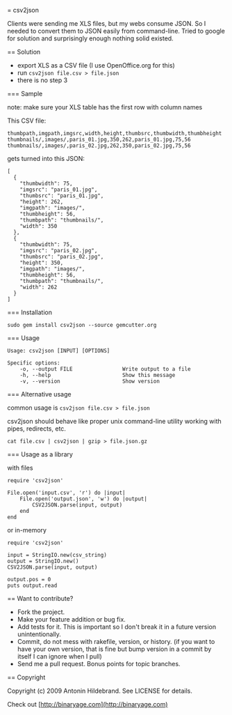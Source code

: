 = csv2json

Clients were sending me XLS files, but my webs consume JSON. So I needed to convert them to JSON easily from command-line. 
Tried to google for solution and surprisingly enough nothing solid existed.

== Solution

- export XLS as a CSV file (I use OpenOffice.org for this)
- run `csv2json file.csv > file.json`
- there is no step 3

=== Sample

note: make sure your XLS table has the first row with column names

This CSV file:

    thumbpath,imgpath,imgsrc,width,height,thumbsrc,thumbwidth,thumbheight
    thumbnails/,images/,paris_01.jpg,350,262,paris_01.jpg,75,56
    thumbnails/,images/,paris_02.jpg,262,350,paris_02.jpg,75,56
    
gets turned into this JSON: 

    [
      {
        "thumbwidth": 75,
        "imgsrc": "paris_01.jpg",
        "thumbsrc": "paris_01.jpg",
        "height": 262,
        "imgpath": "images/",
        "thumbheight": 56,
        "thumbpath": "thumbnails/",
        "width": 350
      },
      {
        "thumbwidth": 75,
        "imgsrc": "paris_02.jpg",
        "thumbsrc": "paris_02.jpg",
        "height": 350,
        "imgpath": "images/",
        "thumbheight": 56,
        "thumbpath": "thumbnails/",
        "width": 262
      }
    ]

=== Installation

`sudo gem install csv2json --source gemcutter.org`

=== Usage

    Usage: csv2json [INPUT] [OPTIONS]

    Specific options:
        -o, --output FILE                Write output to a file
        -h, --help                       Show this message
        -v, --version                    Show version

=== Alternative usage

common usage is `csv2json file.csv > file.json`

csv2json should behave like proper unix command-line utility working with pipes, redirects, etc.

`cat file.csv | csv2json | gzip > file.json.gz`

=== Usage as a library

with files

    require 'csv2json'

    File.open('input.csv', 'r') do |input|
        File.open('output.json', 'w') do |output|
            CSV2JSON.parse(input, output)
        end
    end

or in-memory

    require 'csv2json'

    input = StringIO.new(csv_string)
    output = StringIO.new()
    CSV2JSON.parse(input, output)
    
    output.pos = 0
    puts output.read

== Want to contribute?
 
* Fork the project.
* Make your feature addition or bug fix.
* Add tests for it. This is important so I don't break it in a
  future version unintentionally.
* Commit, do not mess with rakefile, version, or history.
  (if you want to have your own version, that is fine but bump version in a commit by itself I can ignore when I pull)
* Send me a pull request. Bonus points for topic branches.

== Copyright

Copyright (c) 2009 Antonin Hildebrand. See LICENSE for details.

Check out [http://binaryage.com](http://binaryage.com)